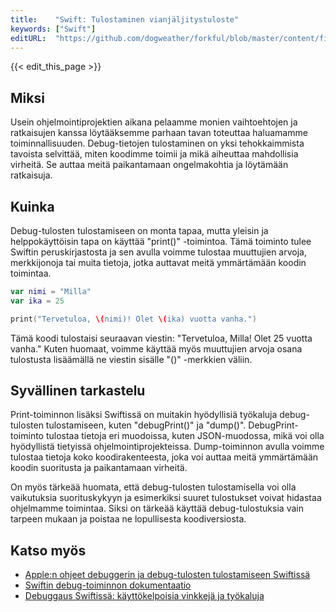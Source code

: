 ```yaml
---
title:    "Swift: Tulostaminen vianjäljitystuloste"
keywords: ["Swift"]
editURL:  "https://github.com/dogweather/forkful/blob/master/content/fi/swift/printing-debug-output.md"
---
```


{{< edit_this_page >}}

## Miksi

Usein ohjelmointiprojektien aikana pelaamme monien vaihtoehtojen ja ratkaisujen kanssa löytääksemme parhaan tavan toteuttaa haluamamme toiminnallisuuden. Debug-tietojen tulostaminen on yksi tehokkaimmista tavoista selvittää, miten koodimme toimii ja mikä aiheuttaa mahdollisia virheitä. Se auttaa meitä paikantamaan ongelmakohtia ja löytämään ratkaisuja.

## Kuinka

Debug-tulosten tulostamiseen on monta tapaa, mutta yleisin ja helppokäyttöisin tapa on käyttää "print()" -toimintoa. Tämä toiminto tulee Swiftin peruskirjastosta ja sen avulla voimme tulostaa muuttujien arvoja, merkkijonoja tai muita tietoja, jotka auttavat meitä ymmärtämään koodin toimintaa.

```Swift
var nimi = "Milla"
var ika = 25

print("Tervetuloa, \(nimi)! Olet \(ika) vuotta vanha.")
```

Tämä koodi tulostaisi seuraavan viestin: "Tervetuloa, Milla! Olet 25 vuotta vanha." Kuten huomaat, voimme käyttää myös muuttujien arvoja osana tulostusta lisäämällä ne viestin sisälle "\()" -merkkien väliin.

## Syvällinen tarkastelu

Print-toiminnon lisäksi Swiftissä on muitakin hyödyllisiä työkaluja debug-tulosten tulostamiseen, kuten "debugPrint()" ja "dump()". DebugPrint-toiminto tulostaa tietoja eri muodoissa, kuten JSON-muodossa, mikä voi olla hyödyllistä tietyissä ohjelmointiprojekteissa. Dump-toiminnon avulla voimme tulostaa tietoja koko koodirakenteesta, joka voi auttaa meitä ymmärtämään koodin suoritusta ja paikantamaan virheitä.

On myös tärkeää huomata, että debug-tulosten tulostamisella voi olla vaikutuksia suorituskykyyn ja esimerkiksi suuret tulostukset voivat hidastaa ohjelmamme toimintaa. Siksi on tärkeää käyttää debug-tulostuksia vain tarpeen mukaan ja poistaa ne lopullisesta koodiversiosta.

## Katso myös

- [Apple:n ohjeet debuggerin ja debug-tulosten tulostamiseen Swiftissä](https://developer.apple.com/library/archive/documentation/ToolsLanguages/Conceptual/Xcode_Overview/DebugYourApp/DebugYourApp.html#//apple_ref/doc/uid/TP40010215-CH55-SW1)
- [Swiftin debug-toiminnon dokumentaatio](https://developer.apple.com/documentation/swift/debugprint)
- [Debuggaus Swiftissä: käyttökelpoisia vinkkejä ja työkaluja](https://www.raywenderlich.com/4721-debugging-in-swift)